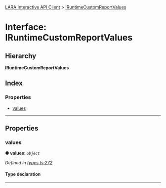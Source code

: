 [LARA Interactive API Client](../README.md) > [IRuntimeCustomReportValues](../interfaces/iruntimecustomreportvalues.md)

# Interface: IRuntimeCustomReportValues

## Hierarchy

**IRuntimeCustomReportValues**

## Index

### Properties

* [values](iruntimecustomreportvalues.md#values)

---

## Properties

<a id="values"></a>

###  values

**● values**: *`object`*

*Defined in [types.ts:272](../../../lara-typescript/src/interactive-api-client/types.ts#L272)*

#### Type declaration

[key: `string`]: `any`

___

